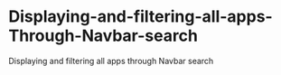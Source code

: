 # Displaying-and-filtering-all-apps-Through-Navbar-search
Displaying and filtering all apps through Navbar search 
